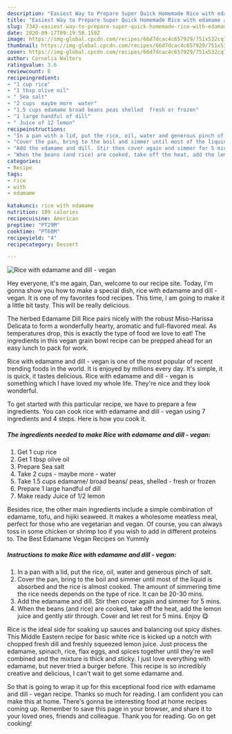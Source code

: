 ```yaml
---
description: "Easiest Way to Prepare Super Quick Homemade Rice with edamame and dill - vegan"
title: "Easiest Way to Prepare Super Quick Homemade Rice with edamame and dill - vegan"
slug: 7342-easiest-way-to-prepare-super-quick-homemade-rice-with-edamame-and-dill-vegan
date: 2020-09-17T09:19:58.159Z
image: https://img-global.cpcdn.com/recipes/66d7dcac4c657929/751x532cq70/rice-with-edamame-and-dill-vegan-recipe-main-photo.jpg
thumbnail: https://img-global.cpcdn.com/recipes/66d7dcac4c657929/751x532cq70/rice-with-edamame-and-dill-vegan-recipe-main-photo.jpg
cover: https://img-global.cpcdn.com/recipes/66d7dcac4c657929/751x532cq70/rice-with-edamame-and-dill-vegan-recipe-main-photo.jpg
author: Cornelia Walters
ratingvalue: 3.6
reviewcount: 8
recipeingredient:
- "1 cup rice"
- "1 tbsp olive oil"
- " Sea salt"
- "2 cups  maybe more  water"
- "1.5 cups edamame broad beans peas shelled  fresh or frozen"
- "1 large handful of dill"
- " Juice of 12 lemon"
recipeinstructions:
- "In a pan with a lid, put the rice, oil, water and generous pinch of salt."
- "Cover the pan, bring to the boil and simmer until most of the liquid is absorbed and the rice is almost cooked. The amount of simmering time the rice needs depends on the type of rice. It can be 20-30 mins."
- "Add the edamame and dill. Stir then cover again and simmer for 5 mins."
- "When the beans (and rice) are cooked, take off the heat, add the lemon juice and gently stir through. Cover and let rest for 5 mins. Enjoy 😋"
categories:
- Recipe
tags:
- rice
- with
- edamame

katakunci: rice with edamame 
nutrition: 189 calories
recipecuisine: American
preptime: "PT29M"
cooktime: "PT60M"
recipeyield: "4"
recipecategory: Dessert

---
```



![Rice with edamame and dill - vegan](https://img-global.cpcdn.com/recipes/66d7dcac4c657929/751x532cq70/rice-with-edamame-and-dill-vegan-recipe-main-photo.jpg)

Hey everyone, it's me again, Dan, welcome to our recipe site. Today, I'm gonna show you how to make a special dish, rice with edamame and dill - vegan. It is one of my favorites food recipes. This time, I am going to make it a little bit tasty. This will be really delicious.

The herbed Edamame Dill Rice pairs nicely with the robust Miso-Harissa Delicata to form a wonderfully hearty, aromatic and full-flavored meal. As temperatures drop, this is exactly the type of food we love to eat! The ingredients in this vegan grain bowl recipe can be prepped ahead for an easy lunch to pack for work.

Rice with edamame and dill - vegan is one of the most popular of recent trending foods in the world. It is enjoyed by millions every day. It's simple, it is quick, it tastes delicious. Rice with edamame and dill - vegan is something which I have loved my whole life. They're nice and they look wonderful.


To get started with this particular recipe, we have to prepare a few ingredients. You can cook rice with edamame and dill - vegan using 7 ingredients and 4 steps. Here is how you cook it.

<!--inarticleads1-->

##### The ingredients needed to make Rice with edamame and dill - vegan:

1. Get 1 cup rice
1. Get 1 tbsp olive oil
1. Prepare  Sea salt
1. Take 2 cups - maybe more - water
1. Take 1.5 cups edamame/ broad beans/ peas, shelled - fresh or frozen
1. Prepare 1 large handful of dill
1. Make ready  Juice of 1/2 lemon


Besides rice, the other main ingredients include a simple combination of edamame, tofu, and hijiki seaweed. It makes a wholesome meatless meal, perfect for those who are vegetarian and vegan. Of course, you can always toss in some chicken or shrimp too if you wish to add in different proteins to. The Best Edamame Vegan Recipes on Yummly 

<!--inarticleads2-->

##### Instructions to make Rice with edamame and dill - vegan:

1. In a pan with a lid, put the rice, oil, water and generous pinch of salt.
1. Cover the pan, bring to the boil and simmer until most of the liquid is absorbed and the rice is almost cooked. The amount of simmering time the rice needs depends on the type of rice. It can be 20-30 mins.
1. Add the edamame and dill. Stir then cover again and simmer for 5 mins.
1. When the beans (and rice) are cooked, take off the heat, add the lemon juice and gently stir through. Cover and let rest for 5 mins. Enjoy 😋


Rice is the ideal side for soaking up sauces and balancing out spicy dishes. This Middle Eastern recipe for basic white rice is kicked up a notch with chopped fresh dill and freshly squeezed lemon juice. Just process the edamame, spinach, rice, flax eggs, and spices together until they&#39;re well combined and the mixture is thick and sticky. I just love everything with edamame, but never tried a burger before. This recipe is so incredibly creative and delicious, I can&#39;t wait to get some edamame and. 

So that is going to wrap it up for this exceptional food rice with edamame and dill - vegan recipe. Thanks so much for reading. I am confident you can make this at home. There's gonna be interesting food at home recipes coming up. Remember to save this page in your browser, and share it to your loved ones, friends and colleague. Thank you for reading. Go on get cooking!
